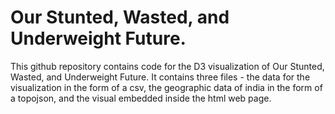 
# Our Stunted, Wasted, and Underweight Future.

This github repository contains code for the D3 visualization of Our Stunted, Wasted, and Underweight Future. It contains three files - the data for the visualization in the form of a csv, the geographic data of india in the form of a topojson, and the visual embedded inside the html web page.
